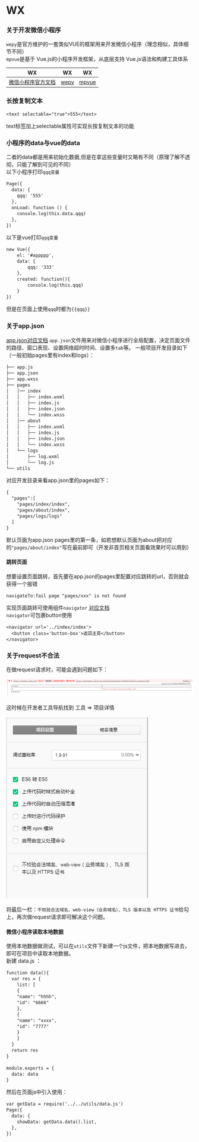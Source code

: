 # WX

### 关于开发微信小程序

`wepy`是官方维护的一套类似VUE的框架用来开发微信小程序（理念相似，具体细节不同）
<br />
`mpvue`是基于 Vue.js的小程序开发框架，从底层支持 Vue.js语法和构建工具体系

|  WX  |   WX   |  WX   |
| ---------- | -----------  | ----------- |
| [微信小程序官方文档](https://developers.weixin.qq.com/miniprogram/dev/index.html) | [wepy](https://tencent.github.io/wepy/) | [mpvue](https://github.com/Meituan-Dianping/mpvue) |

### 长按复制文本

```
<text selectable="true">555</text>
```
text标签加上selectable属性可实现长按复制文本的功能

### 小程序的data与vue的data
二者的data都是用来初始化数据,但是在拿这些变量时又略有不同（原理了解不透彻，只能了解到可见的不同）
<br />
以下小程序打印`qqq变量`
```
Page({
  data: {
    qqq: '555'
  },
  onLoad: function () {
    console.log(this.data.qqq)
  },
})
```
以下是vue打印`qqq变量`
```
new Vue({
	el: '#appppp',
	data: {
		qqq: '333'
	},
	created: function(){
		console.log(this.qqq)
	}
})
```
但是在页面上使用`qqq`时都为`{{qqq}}`

### 关于app.json
[app.json对应文档](https://developers.weixin.qq.com/miniprogram/dev/framework/config.html)
`app.json`文件用来对微信小程序进行全局配置，决定页面文件的路径、窗口表现、设置网络超时时间、设置多`tab`等。
一般项目开发目录如下（一般初始pages里有index和logs）：
```
├── app.js
├── app.json
├── app.wxss
├── pages
│   │── index
│   │   ├── index.wxml
│   │   ├── index.js
│   │   ├── index.json
│   │   └── index.wxss
│   │── about
│   │   ├── index.wxml
│   │   ├── index.js
│   │   ├── index.json
│   │   └── index.wxss
│   └── logs
│       ├── log.wxml
│       └── log.js
└── utils
```
对应开发目录来看app.json里的pages如下：
```
{
  "pages":[    
    "pages/index/index",
    "pages/about/index",
    "pages/logs/logs"
  ]
}
```
默认页面为app.json pages里的第一条，如若想默认页面为about把对应的`"pages/about/index"`写在最前即可（开发非首页相关页面看效果时可以用到）

#### 跳转页面
想要设置页面跳转，首先要在app.json的pages里配置对应跳转的url，否则就会获得一个报错 
```
navigateTo:fail page "pages/xxx" is not found
```
实现页面跳转可使用组件`navigator` [对应文档](https://developers.weixin.qq.com/miniprogram/dev/component/navigator.html)
<br />
`navigator`可包裹button使用
```
<navigator url='../index/index'>
  <button class='button-box'>返回主頁</button>
</navigator>
```

### 关于request不合法
在做request请求时，可能会遇到问题如下：
<br />
<br />
<img src="image/err.jpg" />
<br />
<br />
这时候在开发者工具导航找到 工具 => 项目详情
<br />
<br />
<img src="image/https.jpg" />
<br />
<br />
将最后一栏：``不校验合法域名、web-view（业务域名）、TLS 版本以及 HTTPS 证书``给勾上，再次做request请求即可解决这个问题。

#### 微信小程序读取本地数据
使用本地数据做测试，可以在``utils``文件下新建一个js文件，把本地数据写进去，即可在项目中读取本地数据。
<br />
新建 data.js ：
```
function data(){
  var res = {
    list: [
	{
	"name": "hhhh",
	"id": "6666"
	},
	{
	"name": "xxxx",
	"id": "7777"
	}
    ]
  }
  return res
}

module.exports = {
  data: data
} 
```
然后在页面js中引入使用：
```
var getData = require('../../utils/data.js')  
Page({   
  data: {    
    showData: getData.data().list,   
  },  
}) 
```
